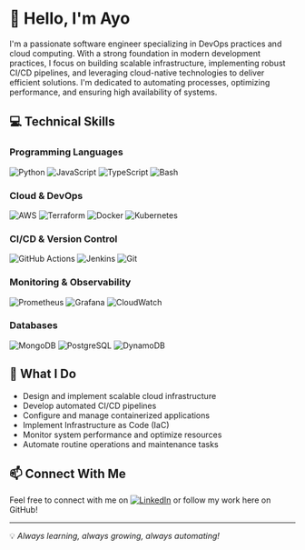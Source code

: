 # 👋 Hello, I'm Ayo

I'm a passionate software engineer specializing in DevOps practices and cloud computing. With a strong foundation in modern development practices, I focus on building scalable infrastructure, implementing robust CI/CD pipelines, and leveraging cloud-native technologies to deliver efficient solutions. I'm dedicated to automating processes, optimizing performance, and ensuring high availability of systems.

## 💻 Technical Skills

### Programming Languages
![Python](https://img.shields.io/badge/Code-Python-blue?logo=python)
![JavaScript](https://img.shields.io/badge/Code-JavaScript-blue?logo=javascript)
![TypeScript](https://img.shields.io/badge/Code-TypeScript-blue?logo=typescript)
![Bash](https://img.shields.io/badge/Shell-Bash-blue?logo=gnu-bash)

### Cloud & DevOps
![AWS](https://img.shields.io/badge/Cloud-AWS-blue?logo=amazon-aws)
![Terraform](https://img.shields.io/badge/IaC-Terraform-blue?logo=terraform)
![Docker](https://img.shields.io/badge/Container-Docker-blue?logo=docker)
![Kubernetes](https://img.shields.io/badge/Orchestration-Kubernetes-blue?logo=kubernetes)

### CI/CD & Version Control
![GitHub Actions](https://img.shields.io/badge/CI/CD-GitHub_Actions-blue?logo=github-actions)
![Jenkins](https://img.shields.io/badge/CI/CD-Jenkins-blue?logo=jenkins)
![Git](https://img.shields.io/badge/Tool-Git-blue?logo=git)

### Monitoring & Observability
![Prometheus](https://img.shields.io/badge/Monitoring-Prometheus-blue?logo=prometheus)
![Grafana](https://img.shields.io/badge/Monitoring-Grafana-blue?logo=grafana)
![CloudWatch](https://img.shields.io/badge/Monitoring-CloudWatch-blue?logo=amazon-cloudwatch)

### Databases
![MongoDB](https://img.shields.io/badge/Database-MongoDB-blue?logo=mongodb)
![PostgreSQL](https://img.shields.io/badge/Database-PostgreSQL-blue?logo=postgresql)
![DynamoDB](https://img.shields.io/badge/Database-DynamoDB-blue?logo=amazon-dynamodb)

## 🚀 What I Do
- Design and implement scalable cloud infrastructure
- Develop automated CI/CD pipelines
- Configure and manage containerized applications
- Implement Infrastructure as Code (IaC)
- Monitor system performance and optimize resources
- Automate routine operations and maintenance tasks

## 📫 Connect With Me
Feel free to connect with me on [![LinkedIn](https://img.shields.io/badge/Connect-LinkedIn-blue?logo=linkedin)](https://www.linkedin.com/in/ayomipo-oluyemi1/) or follow my work here on GitHub!

---

💡 *Always learning, always growing, always automating!*

<!---
Ayophillips/Ayophillips is a ✨ special ✨ repository because its `README.md` (this file) appears on your GitHub profile.
You can click the Preview link to take a look at your changes.
--->
